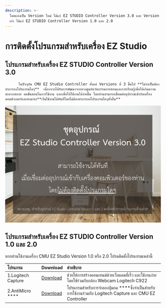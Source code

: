 ```yaml
---
description: >-
  โดยแบ่งเป็น Version ใหม่ ได้แก่ EZ STUDIO Controller Version 3.0 และ Version
  เก่า ได้แก่ EZ STUDIO Controller Version 1.0 และ 2.0
---
```


# การติดตั้งโปรแกรมสำหรับเครื่อง EZ Studio

## **โปรแกรมสำหรับเครื่อง EZ STUDIO Controller Version 3.0**       

          ในปัจจุบัน CMU EZ Studio Controller ตั้งแต่ Versions ที่ 3 ขึ้นไป **ไม่จำเป็นต้องทำการลงโปรแกรมใดๆ**  เนื่องจากได้รับการพัฒนาจากทางศูนย์นวัตกรรมการสอนและการเรียนรู้เพื่อให้เกิดความสะดวกสบาย ลดขั้นตอนในการใช้งาน และเพื่อให้ใช้งานได้ง่ายขึ้น โดยท่านสามารถเชื่อมต่ออุปกรณ์เข้ากับเครื่องคอมพิวเตอร์และสามารถ**เริ่มใช้งานได้ทันทีโดยไม่ต้องทำการลงโปรแกรมใดๆทั้งสิ้น**

![](../.gitbook/assets/elegant-company-profile-presentation-1-%20%281%29.png)

## **โปรแกรมสำหรับเครื่อง EZ STUDIO Controller Version 1.0 และ 2.0**

หากท่านใช้งานเครื่อง CMU EZ Studio Version 1.0 หรือ 2.0 โปรดติดตั้งโปรแกรมเหล่านี้

| **โปรแกรม** | Download | **คำอธิบาย** |
| :--- | :--- | :--- |
| 1.Logitech Capture  | ​[Download](https://www.logitech.com/th-th/product/capture)​ | ช่วยให้การสร้างคอนเทนต์ด้วยเว็บแคมที่เร็ว และใช้งานง่าย โดยใช้ร่วมกับกล้อง Webcam Logitech C922 |
| 2.AntiMicro **** | ​[Download​](https://sourceforge.net/projects/antimicro.mirror/%20) | โปรแกรมสำหรับการจำลองปุ่มกด ****ซึ่งจำเป็นสำหรับการใช้งานร่วมกับ Logitech Capture และ CMU EZ Controller  |

